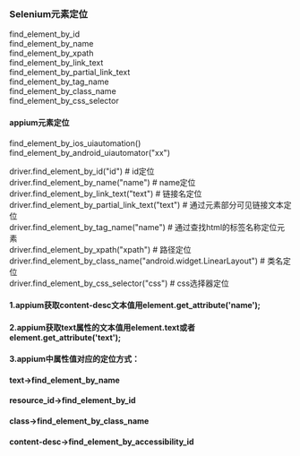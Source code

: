 ### Selenium元素定位
find_element_by_id  
find_element_by_name  
find_element_by_xpath  
find_element_by_link_text  
find_element_by_partial_link_text  
find_element_by_tag_name  
find_element_by_class_name  
find_element_by_css_selector  

#### appium元素定位
find_element_by_ios_uiautomation()  
find_element_by_android_uiautomator("xx")  

driver.find_element_by_id("id")   # id定位  
driver.find_element_by_name("name")  # name定位  
driver.find_element_by_link_text("text")  # 链接名定位  
driver.find_element_by_partial_link_text("text")  # 通过元素部分可见链接文本定位  
driver.find_element_by_tag_name("name")  # 通过查找html的标签名称定位元素  
driver.find_element_by_xpath("xpath")  # 路径定位  
driver.find_element_by_class_name("android.widget.LinearLayout")  # 类名定位  
driver.find_element_by_css_selector("css") # css选择器定位  

#### 1.appium获取content-desc文本值用element.get_attribute('name');
#### 2.appium获取text属性的文本值用element.text或者element.get_attribute('text');
#### 3.appium中属性值对应的定位方式：
#### text->find_element_by_name
#### resource_id->find_element_by_id
#### class->find_element_by_class_name
#### content-desc->find_element_by_accessibility_id